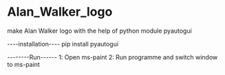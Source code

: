 # Alan_Walker_logo
make Alan Walker logo with the help of python module pyautogui

----installation----
pip install pyautogui

--------Run------
1: Open ms-paint 
2: Run programme and switch window to ms-paint
